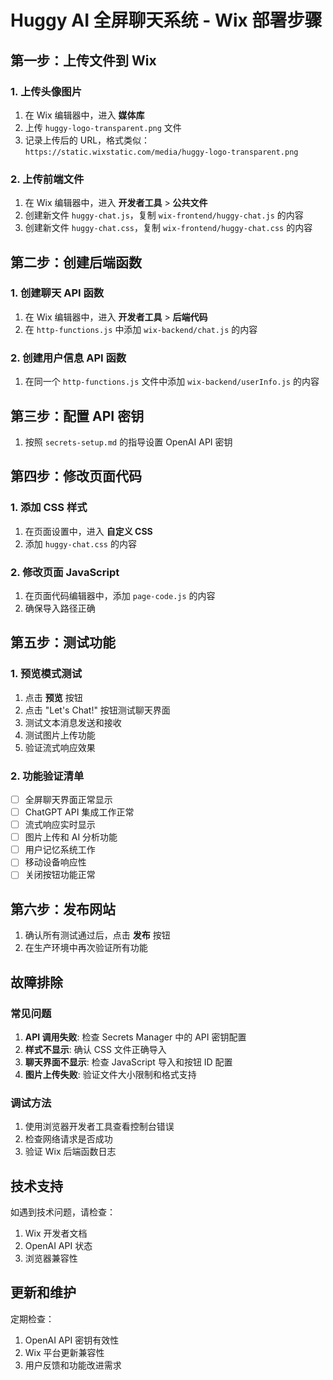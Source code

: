 # Huggy AI 全屏聊天系统 - Wix 部署步骤

## 第一步：上传文件到 Wix

### 1. 上传头像图片
1. 在 Wix 编辑器中，进入 **媒体库**
2. 上传 `huggy-logo-transparent.png` 文件
3. 记录上传后的 URL，格式类似：`https://static.wixstatic.com/media/huggy-logo-transparent.png`

### 2. 上传前端文件
1. 在 Wix 编辑器中，进入 **开发者工具** > **公共文件**
2. 创建新文件 `huggy-chat.js`，复制 `wix-frontend/huggy-chat.js` 的内容
3. 创建新文件 `huggy-chat.css`，复制 `wix-frontend/huggy-chat.css` 的内容

## 第二步：创建后端函数

### 1. 创建聊天 API 函数
1. 在 Wix 编辑器中，进入 **开发者工具** > **后端代码**
2. 在 `http-functions.js` 中添加 `wix-backend/chat.js` 的内容

### 2. 创建用户信息 API 函数
1. 在同一个 `http-functions.js` 文件中添加 `wix-backend/userInfo.js` 的内容

## 第三步：配置 API 密钥

1. 按照 `secrets-setup.md` 的指导设置 OpenAI API 密钥

## 第四步：修改页面代码

### 1. 添加 CSS 样式
1. 在页面设置中，进入 **自定义 CSS**
2. 添加 `huggy-chat.css` 的内容

### 2. 修改页面 JavaScript
1. 在页面代码编辑器中，添加 `page-code.js` 的内容
2. 确保导入路径正确

## 第五步：测试功能

### 1. 预览模式测试
1. 点击 **预览** 按钮
2. 点击 "Let's Chat!" 按钮测试聊天界面
3. 测试文本消息发送和接收
4. 测试图片上传功能
5. 验证流式响应效果

### 2. 功能验证清单
- [ ] 全屏聊天界面正常显示
- [ ] ChatGPT API 集成工作正常
- [ ] 流式响应实时显示
- [ ] 图片上传和 AI 分析功能
- [ ] 用户记忆系统工作
- [ ] 移动设备响应性
- [ ] 关闭按钮功能正常

## 第六步：发布网站

1. 确认所有测试通过后，点击 **发布** 按钮
2. 在生产环境中再次验证所有功能

## 故障排除

### 常见问题
1. **API 调用失败**: 检查 Secrets Manager 中的 API 密钥配置
2. **样式不显示**: 确认 CSS 文件正确导入
3. **聊天界面不显示**: 检查 JavaScript 导入和按钮 ID 配置
4. **图片上传失败**: 验证文件大小限制和格式支持

### 调试方法
1. 使用浏览器开发者工具查看控制台错误
2. 检查网络请求是否成功
3. 验证 Wix 后端函数日志

## 技术支持

如遇到技术问题，请检查：
1. Wix 开发者文档
2. OpenAI API 状态
3. 浏览器兼容性

## 更新和维护

定期检查：
1. OpenAI API 密钥有效性
2. Wix 平台更新兼容性
3. 用户反馈和功能改进需求
